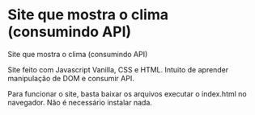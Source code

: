 # Site que mostra o clima (consumindo API)
 Site que mostra o clima (consumindo API)

Site feito com Javascript Vanilla, CSS e HTML. Intuito de aprender manipulação de DOM e consumir API.

Para funcionar o site, basta baixar os arquivos executar o index.html no navegador. Não é necessário instalar nada.
